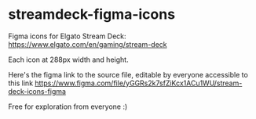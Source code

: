 # streamdeck-figma-icons
Figma icons for Elgato Stream Deck: https://www.elgato.com/en/gaming/stream-deck

Each icon at 288px width and height.

Here's the figma link to the source file, editable by everyone accessible to this link
https://www.figma.com/file/yGGRs2k7sfZiKcx1ACu1WU/stream-deck-icons-figma

Free for exploration from everyone :)
